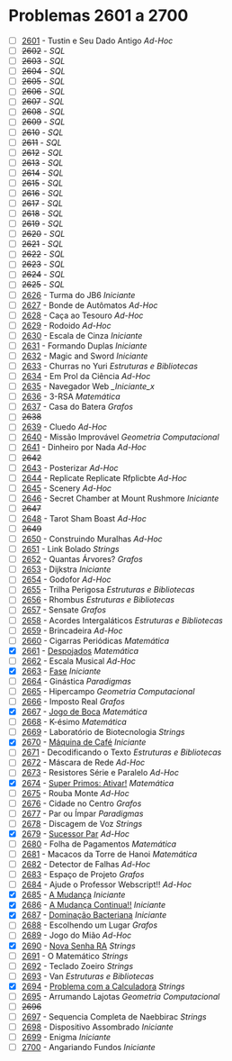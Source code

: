 # Problemas 2601 a 2700

  - [ ] [2601](https://www.urionlinejudge.com.br/judge/pt/problems/view/2601) - Tustin e Seu Dado Antigo *Ad-Hoc*
  - [ ] ~~2602~~ - *SQL*
  - [ ] ~~2603~~ - *SQL*
  - [ ] ~~2604~~ - *SQL*
  - [ ] ~~2605~~ - *SQL*
  - [ ] ~~2606~~ - *SQL*
  - [ ] ~~2607~~ - *SQL*
  - [ ] ~~2608~~ - *SQL*
  - [ ] ~~2609~~ - *SQL*
  - [ ] ~~2610~~ - *SQL*
  - [ ] ~~2611~~ - *SQL*
  - [ ] ~~2612~~ - *SQL*
  - [ ] ~~2613~~ - *SQL*
  - [ ] ~~2614~~ - *SQL*
  - [ ] ~~2615~~ - *SQL*
  - [ ] ~~2616~~ - *SQL*
  - [ ] ~~2617~~ - *SQL*
  - [ ] ~~2618~~ - *SQL*
  - [ ] ~~2619~~ - *SQL*
  - [ ] ~~2620~~ - *SQL*
  - [ ] ~~2621~~ - *SQL*
  - [ ] ~~2622~~ - *SQL*
  - [ ] ~~2623~~ - *SQL*
  - [ ] ~~2624~~ - *SQL*
  - [ ] ~~2625~~ - *SQL*
  - [ ] [2626](https://www.urionlinejudge.com.br/judge/pt/problems/view/2626) - Turma do JB6 *Iniciante*
  - [ ] [2627](https://www.urionlinejudge.com.br/judge/pt/problems/view/2627) - Bonde de Autômatos *Ad-Hoc*
  - [ ] [2628](https://www.urionlinejudge.com.br/judge/pt/problems/view/2628) - Caça ao Tesouro *Ad-Hoc*
  - [ ] [2629](https://www.urionlinejudge.com.br/judge/pt/problems/view/2629) - Rodoido *Ad-Hoc*
  - [ ] [2630](https://www.urionlinejudge.com.br/judge/pt/problems/view/2630) - Escala de Cinza *Iniciante*
  - [ ] [2631](https://www.urionlinejudge.com.br/judge/pt/problems/view/2631) - Formando Duplas *Iniciante*
  - [ ] [2632](https://www.urionlinejudge.com.br/judge/pt/problems/view/2632) - Magic and Sword *Iniciante*
  - [ ] [2633](https://www.urionlinejudge.com.br/judge/pt/problems/view/2633) - Churras no Yuri *Estruturas e Bibliotecas*
  - [ ] [2634](https://www.urionlinejudge.com.br/judge/pt/problems/view/2634) - Em Prol da Ciência *Ad-Hoc*
  - [ ] [2635](https://www.urionlinejudge.com.br/judge/pt/problems/view/2635) - Navegador Web *_Iniciante_x*
  - [ ] [2636](https://www.urionlinejudge.com.br/judge/pt/problems/view/2636) - 3-RSA *Matemática*
  - [ ] [2637](https://www.urionlinejudge.com.br/judge/pt/problems/view/2637) - Casa do Batera *Grafos*
  - [ ] ~~2638~~
  - [ ] [2639](https://www.urionlinejudge.com.br/judge/pt/problems/view/2639) - Cluedo *Ad-Hoc*
  - [ ] [2640](https://www.urionlinejudge.com.br/judge/pt/problems/view/2640) - Missão Improvável *Geometria Computacional*
  - [ ] [2641](https://www.urionlinejudge.com.br/judge/pt/problems/view/2641) - Dinheiro por Nada *Ad-Hoc*
  - [ ] ~~2642~~
  - [ ] [2643](https://www.urionlinejudge.com.br/judge/pt/problems/view/2643) - Posterizar *Ad-Hoc*
  - [ ] [2644](https://www.urionlinejudge.com.br/judge/pt/problems/view/2644) - Replicate Replicate Rfplicbte *Ad-Hoc*
  - [ ] [2645](https://www.urionlinejudge.com.br/judge/pt/problems/view/2645) - Scenery *Ad-Hoc*
  - [ ] [2646](https://www.urionlinejudge.com.br/judge/pt/problems/view/2646) - Secret Chamber at Mount Rushmore *Iniciante*
  - [ ] ~~2647~~
  - [ ] [2648](https://www.urionlinejudge.com.br/judge/pt/problems/view/2648) - Tarot Sham Boast *Ad-Hoc*
  - [ ] ~~2649~~
  - [ ] [2650](https://www.urionlinejudge.com.br/judge/pt/problems/view/2650) - Construindo Muralhas *Ad-Hoc*
  - [ ] [2651](https://www.urionlinejudge.com.br/judge/pt/problems/view/2651) - Link Bolado *Strings*
  - [ ] [2652](https://www.urionlinejudge.com.br/judge/pt/problems/view/2652) - Quantas Árvores? *Grafos*
  - [ ] [2653](https://www.urionlinejudge.com.br/judge/pt/problems/view/2653) - Dijkstra *Iniciante*
  - [ ] [2654](https://www.urionlinejudge.com.br/judge/pt/problems/view/2654) - Godofor *Ad-Hoc*
  - [ ] [2655](https://www.urionlinejudge.com.br/judge/pt/problems/view/2655) - Trilha Perigosa *Estruturas e Bibliotecas*
  - [ ] [2656](https://www.urionlinejudge.com.br/judge/pt/problems/view/2656) - Rhombus *Estruturas e Bibliotecas*
  - [ ] [2657](https://www.urionlinejudge.com.br/judge/pt/problems/view/2657) - Sensate *Grafos*
  - [ ] [2658](https://www.urionlinejudge.com.br/judge/pt/problems/view/2658) - Acordes Intergaláticos *Estruturas e Bibliotecas*
  - [ ] [2659](https://www.urionlinejudge.com.br/judge/pt/problems/view/2659) - Brincadeira *Ad-Hoc*
  - [ ] [2660](https://www.urionlinejudge.com.br/judge/pt/problems/view/2660) - Cigarras Periódicas *Matemática*
  - [x] [2661](https://www.urionlinejudge.com.br/judge/pt/problems/view/2661) - [Despojados](https://github.com/potigol/URI-Potigol/blob/master/src/2601-2700/2661.poti) *Matemática*
  - [ ] [2662](https://www.urionlinejudge.com.br/judge/pt/problems/view/2662) - Escala Musical *Ad-Hoc*
  - [x] [2663](https://www.urionlinejudge.com.br/judge/pt/problems/view/2663) - [Fase](https://github.com/potigol/URI-Potigol/blob/master/src/2601-2700/2663.poti) *Iniciante*
  - [ ] [2664](https://www.urionlinejudge.com.br/judge/pt/problems/view/2664) - Ginástica *Paradigmas*
  - [ ] [2665](https://www.urionlinejudge.com.br/judge/pt/problems/view/2665) - Hipercampo *Geometria Computacional*
  - [ ] [2666](https://www.urionlinejudge.com.br/judge/pt/problems/view/2666) - Imposto Real *Grafos*
  - [x] [2667](https://www.urionlinejudge.com.br/judge/pt/problems/view/2667) - [Jogo de Boca](https://github.com/potigol/URI-Potigol/blob/master/src/2601-2700/2667.poti) *Matemática*
  - [ ] [2668](https://www.urionlinejudge.com.br/judge/pt/problems/view/2668) - K-ésimo *Matemática*
  - [ ] [2669](https://www.urionlinejudge.com.br/judge/pt/problems/view/2669) - Laboratório de Biotecnologia *Strings*
  - [x] [2670](https://www.urionlinejudge.com.br/judge/pt/problems/view/2670) - [Máquina de Café](https://github.com/potigol/URI-Potigol/blob/master/src/2601-2700/2670.poti) *Iniciante*
  - [ ] [2671](https://www.urionlinejudge.com.br/judge/pt/problems/view/2671) - Decodificando o Texto *Estruturas e Bibliotecas*
  - [ ] [2672](https://www.urionlinejudge.com.br/judge/pt/problems/view/2672) - Máscara de Rede *Ad-Hoc*
  - [ ] [2673](https://www.urionlinejudge.com.br/judge/pt/problems/view/2673) - Resistores Série e Paralelo *Ad-Hoc*
  - [x] [2674](https://www.urionlinejudge.com.br/judge/pt/problems/view/2674) - [Super Primos: Ativar!](https://github.com/potigol/URI-Potigol/blob/master/src/2601-2700/2674.poti) *Matemática*
  - [ ] [2675](https://www.urionlinejudge.com.br/judge/pt/problems/view/2675) - Rouba Monte *Ad-Hoc*
  - [ ] [2676](https://www.urionlinejudge.com.br/judge/pt/problems/view/2676) - Cidade no Centro *Grafos*
  - [ ] [2677](https://www.urionlinejudge.com.br/judge/pt/problems/view/2677) - Par ou Ímpar *Paradigmas*
  - [ ] [2678](https://www.urionlinejudge.com.br/judge/pt/problems/view/2678) - Discagem de Voz *Strings*
  - [x] [2679](https://www.urionlinejudge.com.br/judge/pt/problems/view/2679) - [Sucessor Par](https://github.com/potigol/URI-Potigol/blob/master/src/2601-2700/2679.poti) *Ad-Hoc*
  - [ ] [2680](https://www.urionlinejudge.com.br/judge/pt/problems/view/2680) - Folha de Pagamentos *Matemática*
  - [ ] [2681](https://www.urionlinejudge.com.br/judge/pt/problems/view/2681) - Macacos da Torre de Hanoi *Matemática*
  - [ ] [2682](https://www.urionlinejudge.com.br/judge/pt/problems/view/2682) - Detector de Falhas *Ad-Hoc*
  - [ ] [2683](https://www.urionlinejudge.com.br/judge/pt/problems/view/2683) - Espaço de Projeto *Grafos*
  - [ ] [2684](https://www.urionlinejudge.com.br/judge/pt/problems/view/2684) - Ajude o Professor Webscript!! *Ad-Hoc*
  - [x] [2685](https://www.urionlinejudge.com.br/judge/pt/problems/view/2685) - [A Mudança](https://github.com/potigol/URI-Potigol/blob/master/src/2601-2700/2685.poti) *Iniciante*
  - [x] [2686](https://www.urionlinejudge.com.br/judge/pt/problems/view/2686) - [A Mudança Continua!!](https://github.com/potigol/URI-Potigol/blob/master/src/2601-2700/2686.poti) *Iniciante*
  - [x] [2687](https://www.urionlinejudge.com.br/judge/pt/problems/view/2687) - [Dominação Bacteriana](https://github.com/potigol/URI-Potigol/blob/master/src/2601-2700/2687.poti) *Iniciante*
  - [ ] [2688](https://www.urionlinejudge.com.br/judge/pt/problems/view/2688) - Escolhendo um Lugar *Grafos*
  - [ ] [2689](https://www.urionlinejudge.com.br/judge/pt/problems/view/2689) - Jogo do Mião *Ad-Hoc*
  - [x] [2690](https://www.urionlinejudge.com.br/judge/pt/problems/view/2690) - [Nova Senha RA](https://github.com/potigol/URI-Potigol/blob/master/src/2601-2700/2690.poti) *Strings*
  - [ ] [2691](https://www.urionlinejudge.com.br/judge/pt/problems/view/2691) - O Matemático *Strings*
  - [ ] [2692](https://www.urionlinejudge.com.br/judge/pt/problems/view/2692) - Teclado Zoeiro *Strings*
  - [ ] [2693](https://www.urionlinejudge.com.br/judge/pt/problems/view/2693) - Van *Estruturas e Bibliotecas*
  - [x] [2694](https://www.urionlinejudge.com.br/judge/pt/problems/view/2694) - [Problema com a Calculadora](https://github.com/potigol/URI-Potigol/blob/master/src/2601-2700/2694.poti) *Strings*
  - [ ] [2695](https://www.urionlinejudge.com.br/judge/pt/problems/view/2695) - Arrumando Lajotas *Geometria Computacional*
  - [ ] ~~2696~~
  - [ ] [2697](https://www.urionlinejudge.com.br/judge/pt/problems/view/2697) - Sequencia Completa de Naebbirac *Strings*
  - [ ] [2698](https://www.urionlinejudge.com.br/judge/pt/problems/view/2698) - Dispositivo Assombrado *Iniciante*
  - [ ] [2699](https://www.urionlinejudge.com.br/judge/pt/problems/view/2699) - Enigma *Iniciante*
  - [ ] [2700](https://www.urionlinejudge.com.br/judge/pt/problems/view/2700) - Angariando Fundos *Iniciante*
